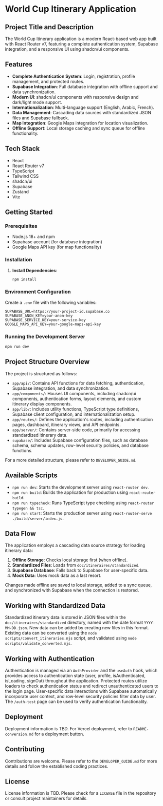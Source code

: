 # World Cup Itinerary Application

## Project Title and Description

The World Cup Itinerary application is a modern React-based web app built with React Router v7, featuring a complete authentication system, Supabase integration, and a responsive UI using shadcn/ui components.

## Features

- **Complete Authentication System**: Login, registration, profile management, and protected routes.
- **Supabase Integration**: Full database integration with offline support and data synchronization.
- **Modern UI**: shadcn/ui components with responsive design and dark/light mode support.
- **Internationalization**: Multi-language support (English, Arabic, French).
- **Data Management**: Cascading data sources with standardized JSON files and Supabase fallback.
- **Map Integration**: Google Maps integration for location visualization.
- **Offline Support**: Local storage caching and sync queue for offline functionality.

## Tech Stack

- React
- React Router v7
- TypeScript
- Tailwind CSS
- shadcn/ui
- Supabase
- Zustand
- Vite

## Getting Started

### Prerequisites

- Node.js 18+ and npm
- Supabase account (for database integration)
- Google Maps API key (for map functionality)

### Installation

1. **Install Dependencies**:
   ```bash
   npm install
   ```

### Environment Configuration

Create a `.env` file with the following variables:

```env
SUPABASE_URL=https://your-project-id.supabase.co
SUPABASE_ANON_KEY=your-anon-key
SUPABASE_SERVICE_KEY=your-service-key
GOOGLE_MAPS_API_KEY=your-google-maps-api-key
```

### Running the Development Server

```bash
npm run dev
```

## Project Structure Overview

The project is structured as follows:

- `app/api/`: Contains API functions for data fetching, authentication, Supabase integration, and data synchronization.
- `app/components/`: Houses UI components, including shadcn/ui components, authentication forms, layout elements, and custom itinerary display components.
- `app/lib/`: Includes utility functions, TypeScript type definitions, Supabase client configuration, and internationalization setup.
- `app/routes/`: Defines the application's routes, including authentication pages, dashboard, itinerary views, and API endpoints.
- `app/server/`: Contains server-side code, primarily for accessing standardized itinerary data.
- `supabase/`: Includes Supabase configuration files, such as database schema, schema updates, row-level security policies, and database functions.

For a more detailed structure, please refer to `DEVELOPER_GUIDE.md`.

## Available Scripts

- `npm run dev`: Starts the development server using `react-router dev`.
- `npm run build`: Builds the application for production using `react-router build`.
- `npm run typecheck`: Runs TypeScript type checking using `react-router typegen && tsc`.
- `npm run start`: Starts the production server using `react-router-serve ./build/server/index.js`.

## Data Flow

The application employs a cascading data source strategy for loading itinerary data:
1. **Offline Storage**: Checks local storage first (when offline).
2. **Standardized Files**: Loads from `doc/itineraires/standardized`.
3. **Supabase Database**: Falls back to Supabase for user-specific data.
4. **Mock Data**: Uses mock data as a last resort.

Changes made offline are saved to local storage, added to a sync queue, and synchronized with Supabase when the connection is restored.

## Working with Standardized Data

Standardized itinerary data is stored in JSON files within the `doc/itineraires/standardized` directory, named with the date format `YYYY-MM-DD.json`. New data can be added by creating new files in this format. Existing data can be converted using the `node scripts/convert_itineraries.mjs` script, and validated using `node scripts/validate_converted.mjs`.

## Working with Authentication

Authentication is managed via an `AuthProvider` and the `useAuth` hook, which provides access to authentication state (user, profile, isAuthenticated, isLoading, signOut) throughout the application. Protected routes utilize loaders to check authentication status and redirect unauthenticated users to the login page. User-specific data interactions with Supabase automatically incorporate user context, and row-level security policies filter data by user. The `/auth-test` page can be used to verify authentication functionality.

## Deployment

Deployment information is TBD. For Vercel deployment, refer to `README-conversion.md` for a deployment button.

## Contributing

Contributions are welcome. Please refer to the `DEVELOPER_GUIDE.md` for more details and follow the established coding practices.

## License

License information is TBD. Please check for a `LICENSE` file in the repository or consult project maintainers for details.
